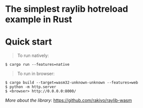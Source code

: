 # The simplest raylib hotreload example in Rust

# Quick start
> To run natively:
```console
$ cargo run --features=native
```

> To run in browser:
```console
$ cargo build --target=wasm32-unknown-unknown --features=web
$ python -m http.server
$ <browser> http://0.0.0.0:8000/
```

*More about the library*: <https://github.com/rakivo/raylib-wasm>
